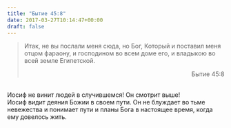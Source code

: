 ```yaml
---
title: "Бытие 45:8"
date: 2017-03-27T10:14:47+00:00
draft: false
---
```


> <p style="text-align: left;">
>   Итак, не вы послали меня сюда, но Бог, Который и поставил меня отцом фараону, и господином во всем доме его, и владыкою во всей земле Египетской.
> </p>
> 
> <p style="text-align: right;">
>   Бытие 45:8
> </p>

<p style="text-align: left;">
  <p>
    <br /> Иосиф не винит людей в случившемся! Он смотрит выше!<br /> Иосиф видит деяния Божии в своем пути. Он не блуждает во тьме невежества и понимает пути и планы Бога в настоящее время, когда ему довелось жить.
  </p>